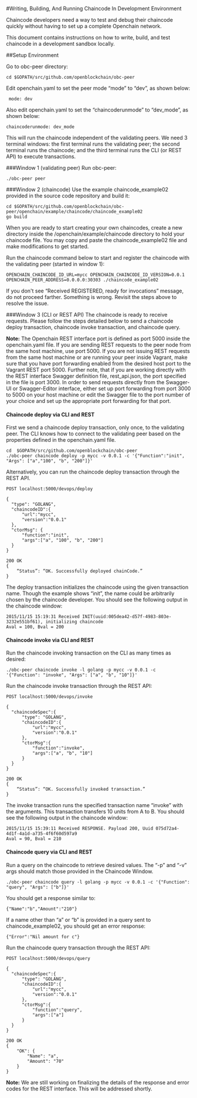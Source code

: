 #Writing, Building, And Running Chaincode In Development Environment

Chaincode developers need a way to test and debug their chaincode quickly without having to set up a complete Openchain network.

This document contains instructions on how to write, build, and test chaincode in a development sandbox locally.

##Setup Environment

Go to obc-peer directory:

    cd $GOPATH/src/github.com/openblockchain/obc-peer

Edit openchain.yaml to set the peer mode “mode” to “dev”, as shown below:

	 mode: dev

Also edit openchain.yaml to set the “chaincoderunmode” to “dev_mode”, as shown below:

    chaincoderunmode: dev_mode

This will run the chaincode independent of the validating peers. We need 3 terminal windows: the first terminal runs the validating peer; the second terminal runs the chaincode; and the third terminal runs the CLI (or REST API) to execute transactions.

###Window 1 (validating peer)
Run obc-peer:

    ./obc-peer peer

###Window 2 (chaincode)
Use the example chaincode_example02 provided in the source code repository and build it:

    cd $GOPATH/src/github.com/openblockchain/obc-peer/openchain/example/chaincode/chaincode_example02
    go build

When you are ready to start creating your own chaincodes, create a new directory inside the /openchain/example/chaincode directory to hold your chaincode file. You may copy and paste the chaincode_example02 file and make modifications to get started.

Run the chaincode command below to start and register the chaincode with the validating peer (started in window 1):

    OPENCHAIN_CHAINCODE_ID_URL=mycc OPENCHAIN_CHAINCODE_ID_VERSION=0.0.1 OPENCHAIN_PEER_ADDRESS=0.0.0.0:30303 ./chaincode_example02

If you don't see “Received REGISTERED, ready for invocations” message, do not proceed farther. Something is wrong. Revisit the steps above to resolve the issue.

###Window 3 (CLI or REST API)
The chaincode is ready to receive requests. Please follow the steps detailed below to send a chaincode deploy transaction, chaincode invoke transaction, and chaincode query.

**Note:** The Openchain REST interface port is defined as port 5000 inside the openchain.yaml file. If you are sending REST requests to the peer node from the same host machine, use port 5000. If you are not issuing REST requests from the same host machine or are running your peer inside Vagrant, make sure that you have port forwarding enabled from the desired host port to the Vagrant REST port 5000. Further note, that if you are working directly with the REST interface Swagger definition file, rest_api.json, the port specified in the file is port 3000. In order to send requests directly from the Swagger-UI or Swagger-Editor interface, either set up port forwarding from port 3000 to 5000 on your host machine or edit the Swagger file to the port number of your choice and set up the appropriate port forwarding for that port.

#### Chaincode deploy via CLI and REST

First we send a chaincode deploy transaction, only once, to the validating peer. The CLI knows how to connect to the validating peer based on the properties defined in the openchain.yaml file.

    cd  $GOPATH/src/github.com/openblockchain/obc-peer
 	./obc-peer chaincode deploy -p mycc -v 0.0.1 -c '{"Function":"init", "Args": ["a","100", "b", "200"]}'

Alternatively, you can run the chaincode deploy transaction through the REST API.

```
POST localhost:5000/devops/deploy

{
  "type": "GOLANG",
  "chaincodeID":{
      "url":"mycc",
      "version":"0.0.1"
  },
  "ctorMsg": {
      "function":"init",
      "args":["a", "100", "b", "200"]
  }
}

200 OK
{
    “Status”: “OK. Successfully deployed chainCode.”
}
```

The deploy transaction initializes the chaincode using the given transaction name. Though the example shows “init”, the name could be arbitrarily chosen by the chaincode developer.  You should see the following output in the chaincode window:

	2015/11/15 15:19:31 Received INIT(uuid:005dea42-d57f-4983-803e-3232e551bf61), initializing chaincode
	Aval = 100, Bval = 200

#### Chaincode invoke via CLI and REST

Run the chaincode invoking transaction on the CLI as many times as desired:

	./obc-peer chaincode invoke -l golang -p mycc -v 0.0.1 -c '{"Function": "invoke", "Args": ["a", "b", "10"]}'

Run the chaincode invoke transaction through the REST API:

```
POST localhost:5000/devops/invoke

{
  "chaincodeSpec":{
      "type": "GOLANG",
      "chaincodeID":{
          "url":"mycc",
          "version":"0.0.1"
      },
      "ctorMsg":{
          "function":"invoke",
          "args":["a", "b", "10"]
      }
  }
}

200 OK
{
    “Status”: “OK. Successfully invoked transaction.”
}
```

The invoke transaction runs the specified transaction name “invoke” with the arguments. This transaction transfers 10 units from A to B. You should see the following output in the chaincode window:

	2015/11/15 15:39:11 Received RESPONSE. Payload 200, Uuid 075d72a4-4d1f-4a1d-a735-4f6f60d597a9
	Aval = 90, Bval = 210

#### Chaincode query via CLI and REST

Run a query on the chaincode to retrieve desired values. The “-p” and “-v” args should match those provided in the Chaincode Window.

    ./obc-peer chaincode query -l golang -p mycc -v 0.0.1 -c '{"Function": "query", "Args": ["b"]}'

You should get  a response similar to:

    {"Name":"b","Amount":"210"}

If a name other than “a” or “b” is provided in a query sent to chaincode_example02, you should get an error response:

    {"Error":"Nil amount for c"}

Run the chaincode query transaction through the REST API:

```
POST localhost:5000/devops/query

{
  "chaincodeSpec":{
      "type": "GOLANG",
      "chaincodeID":{
          "url":"mycc",
          "version":"0.0.1"
      },
      "ctorMsg":{
          "function":"query",
          "args":["a"]
      }
  }
}

200 OK
{
    "OK": {
        "Name": "a",
        "Amount": "70"
    }
}
```

**Note:** We are still working on finalizing the details of the response and error codes for the REST interface. This will be addressed shortly.
